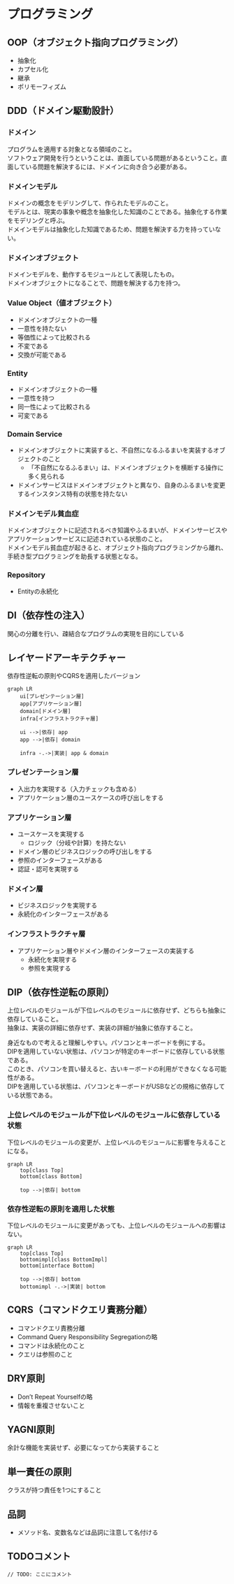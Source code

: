 # プログラミング
## OOP（オブジェクト指向プログラミング）
* 抽象化
* カプセル化
* 継承
* ポリモーフィズム

## DDD（ドメイン駆動設計）
### ドメイン
プログラムを適用する対象となる領域のこと。  
ソフトウェア開発を行うということは、直面している問題があるということ。直面している問題を解決するには、ドメインに向き合う必要がある。

### ドメインモデル
ドメインの概念をモデリングして、作られたモデルのこと。  
モデルとは、現実の事象や概念を抽象化した知識のことである。抽象化する作業をモデリングと呼ぶ。  
ドメインモデルは抽象化した知識であるため、問題を解決する力を持っていない。

### ドメインオブジェクト
ドメインモデルを、動作するモジュールとして表現したもの。  
ドメインオブジェクトになることで、問題を解決する力を持つ。  

### Value Object（値オブジェクト）
* ドメインオブジェクトの一種
* 一意性を持たない
* 等価性によって比較される
* 不変である
* 交換が可能である

### Entity
* ドメインオブジェクトの一種
* 一意性を持つ
* 同一性によって比較される
* 可変である

### Domain Service
* ドメインオブジェクトに実装すると、不自然になるふるまいを実装するオブジェクトのこと
    * 「不自然になるふるまい」は、ドメインオブジェクトを横断する操作に多く見られる
* ドメインサービスはドメインオブジェクトと異なり、自身のふるまいを変更するインスタンス特有の状態を持たない

### ドメインモデル貧血症
ドメインオブジェクトに記述されるべき知識やふるまいが、ドメインサービスやアプリケーションサービスに記述されている状態のこと。  
ドメインモデル貧血症が起きると、オブジェクト指向プログラミングから離れ、手続き型プログラミングを助長する状態となる。

### Repository
* Entityの永続化

## DI（依存性の注入）
関心の分離を行い、疎結合なプログラムの実現を目的にしている

## レイヤードアーキテクチャー
依存性逆転の原則やCQRSを適用したバージョン  

```mermaid
graph LR
    ui[プレゼンテーション層]
    app[アプリケーション層]
    domain[ドメイン層]
    infra[インフラストラクチャ層]

    ui -->|依存| app
    app -->|依存| domain

    infra -.->|実装| app & domain
```

### プレゼンテーション層
* 入出力を実現する（入力チェックも含める）
* アプリケーション層のユースケースの呼び出しをする

### アプリケーション層
* ユースケースを実現する
    * ロジック（分岐や計算）を持たない
* ドメイン層のビジネスロジックの呼び出しをする
* 参照のインターフェースがある
* 認証・認可を実現する

### ドメイン層
* ビジネスロジックを実現する
* 永続化のインターフェースがある

### インフラストラクチャ層
* アプリケーション層やドメイン層のインターフェースの実装する
    * 永続化を実現する
    * 参照を実現する

## DIP（依存性逆転の原則）
上位レベルのモジュールが下位レベルのモジュールに依存せず、どちらも抽象に依存していること。  
抽象は、実装の詳細に依存せず、実装の詳細が抽象に依存すること。  
  
身近なもので考えると理解しやすい。パソコンとキーボードを例にする。  
DIPを適用していない状態は、パソコンが特定のキーボードに依存している状態である。  
このとき、パソコンを買い替えると、古いキーボードの利用ができなくなる可能性がある。  
DIPを適用している状態は、パソコンとキーボードがUSBなどの規格に依存している状態である。  

### 上位レベルのモジュールが下位レベルのモジュールに依存している状態
下位レベルのモジュールの変更が、上位レベルのモジュールに影響を与えることになる。  
```mermaid
graph LR
    top[class Top]
    bottom[class Bottom]

    top -->|依存| bottom
```

### 依存性逆転の原則を適用した状態
下位レベルのモジュールに変更があっても、上位レベルのモジュールへの影響はない。
```mermaid
graph LR
    top[class Top]
    bottomimpl[class BottomImpl]
    bottom[interface Bottom]

    top -->|依存| bottom
    bottomimpl -.->|実装| bottom
```

## CQRS（コマンドクエリ責務分離）
* コマンドクエリ責務分離
* Command Query Responsibility Segregationの略
* コマンドは永続化のこと
* クエリは参照のこと

## DRY原則
* Don’t Repeat Yourselfの略
* 情報を重複させないこと

## YAGNI原則
余計な機能を実装せず、必要になってから実装すること

## 単一責任の原則
クラスが持つ責任を1つにすること

## 品詞
* メソッド名、変数名などは品詞に注意して名付ける

## TODOコメント
```
// TODO: ここにコメント
```
